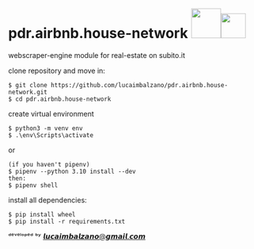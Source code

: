 # pdr.airbnb.house-network <img src="https://user-images.githubusercontent.com/45575898/184987964-64477382-1df1-4512-9b77-9d6ec0eef470.jpg" width="60" height="60" /><img src="https://user-images.githubusercontent.com/45575898/192070406-645310f5-c157-4beb-a964-cfc94a118d62.png" width="50" height="50" />


webscraper-engine module for real-estate on subito.it

clone repository and move in:
```
$ git clone https://github.com/lucaimbalzano/pdr.airbnb.house-network.git
$ cd pdr.airbnb.house-network
```

create virtual environment

```
$ python3 -m venv env
$ .\env\Scripts\activate 
```
or 
```
(if you haven't pipenv)
$ pipenv --python 3.10 install --dev
then:
$ pipenv shell
```


install all dependencies:
```
$ pip install wheel
$ pip install -r requirements.txt
```


ᵈᵉᵛᵉˡᵒᵖᵉᵈ ᵇʸ 𝙡𝙪𝙘𝙖𝙞𝙢𝙗𝙖𝙡𝙯𝙖𝙣𝙤@𝙜𝙢𝙖𝙞𝙡.𝙘𝙤𝙢
